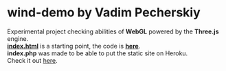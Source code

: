 # wind-demo by Vadim Pecherskiy
Experimental project checking abilities of <b>WebGL</b> powered by the <b>Three.js</b> engine. <br/>
<b><a href="index.html">index.html</a></b> is a starting point, the code is <b><a href="index.js">here</a></b>. <br/>
<b>index.php</b> was made to be able to put the static site on Heroku. <br/>
Check it out <a href="http://wind-demo-vadim.herokuapp.com/">here</a>.
